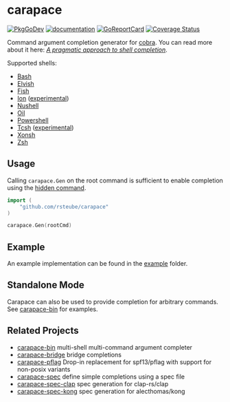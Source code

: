 # carapace

[![PkgGoDev](https://pkg.go.dev/badge/github.com/rsteube/carapace)](https://pkg.go.dev/github.com/rsteube/carapace)
[![documentation](https://img.shields.io/badge/&zwnj;-documentation-blue?logo=gitbook)](https://rsteube.github.io/carapace/)
[![GoReportCard](https://goreportcard.com/badge/github.com/rsteube/carapace)](https://goreportcard.com/report/github.com/rsteube/carapace)
[![Coverage Status](https://coveralls.io/repos/github/rsteube/carapace/badge.svg?branch=master)](https://coveralls.io/github/rsteube/carapace?branch=master)

Command argument completion generator for [cobra]. You can read more about it here: _[A pragmatic approach to shell completion](https://dev.to/rsteube/a-pragmatic-approach-to-shell-completion-4gp0)_.


Supported shells:
- [Bash](https://www.gnu.org/software/bash/)
- [Elvish](https://elv.sh/)
- [Fish](https://fishshell.com/)
- [Ion](https://doc.redox-os.org/ion-manual/) ([experimental](https://github.com/rsteube/carapace/issues/88))
- [Nushell](https://www.nushell.sh/)
- [Oil](http://www.oilshell.org/)
- [Powershell](https://microsoft.com/powershell)
- [Tcsh](https://www.tcsh.org/) ([experimental](https://github.com/rsteube/carapace/issues/331))
- [Xonsh](https://xon.sh/)
- [Zsh](https://www.zsh.org/)

## Usage

Calling `carapace.Gen` on the root command is sufficient to enable completion using the [hidden command](https://rsteube.github.io/carapace/carapace/gen/hiddenSubcommand.html).

```go
import (
    "github.com/rsteube/carapace"
)

carapace.Gen(rootCmd)
```

## Example

An example implementation can be found in the [example](./example/) folder.


## Standalone Mode

Carapace can also be used to provide completion for arbitrary commands.
See [carapace-bin](https://github.com/rsteube/carapace-bin) for examples.

## Related Projects

- [carapace-bin](https://github.com/rsteube/carapace-bin) multi-shell multi-command argument completer
- [carapace-bridge](https://github.com/rsteube/carapace-bridge) bridge completions
- [carapace-pflag](https://github.com/rsteube/carapace-pflag) Drop-in replacement for spf13/pflag with support for non-posix variants
- [carapace-spec](https://github.com/rsteube/carapace-spec) define simple completions using a spec file
- [carapace-spec-clap](https://github.com/rsteube/carapace-spec-clap) spec generation for clap-rs/clap
- [carapace-spec-kong](https://github.com/rsteube/carapace-spec-kong) spec generation for alecthomas/kong

[cobra]:https://github.com/spf13/cobra
